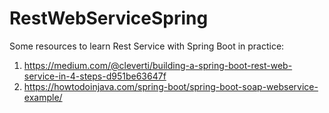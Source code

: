 # RestWebServiceSpring

Some resources to learn Rest Service with Spring Boot in practice:
1) https://medium.com/@cleverti/building-a-spring-boot-rest-web-service-in-4-steps-d951be63647f
2) https://howtodoinjava.com/spring-boot/spring-boot-soap-webservice-example/
